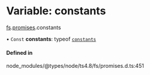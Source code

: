 # Variable: constants

[fs](../modules/fs.md).[promises](../modules/fs.promises.md).constants

• `Const` **constants**: typeof [`constants`](../modules/fs.constants.md)

#### Defined in

node_modules/@types/node/ts4.8/fs/promises.d.ts:451

